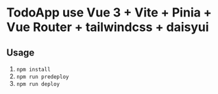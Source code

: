 # TodoApp use Vue 3 + Vite + Pinia + Vue Router + tailwindcss + daisyui

## Usage

1. `npm install`
2. `npm run predeploy`
3. `npm run deploy`

